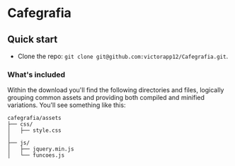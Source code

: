 # Cafegrafia

## Quick start

- Clone the repo: `git clone git@github.com:victorapp12/Cafegrafia.git`.


### What's included

Within the download you'll find the following directories and files, logically grouping common assets and providing both compiled and minified variations. You'll see something like this:

```
cafegrafia/assets
├── css/
│   ├── style.css
│   
├── js/
│   ├── jquery.min.js
│   └── funcoes.js

```
